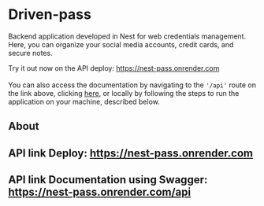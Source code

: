 # Driven-pass

Backend application developed in Nest for web credentials management. Here, you can organize your social media accounts, credit cards, and secure notes.

Try it out now on the API deploy: https://nest-pass.onrender.com <br/> <br/>
You can also access the documentation by navigating to the `'/api'` route on the link above, clicking [here](https://nest-pass.onrender.com/api), or locally by following the steps to run the application on your machine, described below.

## About


## API link Deploy: https://nest-pass.onrender.com

## API link Documentation using Swagger: https://nest-pass.onrender.com/api
